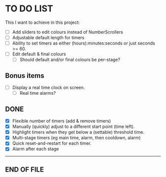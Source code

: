 # TO DO LIST

This I want to achieve in this project:

* [ ] Add sliders to edit colours instead of NumberScrollers
* [ ] Adjustable default length for timers
* [ ] Ability to set timers as either (hours):minutes:seconds or just seconds >= 60.
* [ ] Edit default & final colours
    * [ ] Should default and/or final colours be per-stage?

## Bonus items

* [ ] Display a real time clock on screen.
    * [ ] Real time alarms?

## DONE

* [X] Flexible number of timers (add & remove timers)
* [X] Manually (quickly) adjust to a different start point (time left).
* [X] Highlight timers when they get below a (settable) threshold time.
* [X] Multi-stage timers (eg main time, alarm, then cooldown, alarm)
* [X] Quick reset-and-restart for each timer.
* [X] Alarm after each stage

---
END OF FILE
---